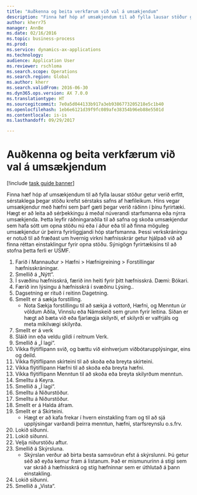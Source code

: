 ```yaml
--- 
title: "Auðkenna og beita verkfærum við val á umsækjendum"
description: "Finna hæf hóp af umsækjendum til að fylla lausar stöður getur verið erfitt, sérstaklega þegar stöðu krefst sérstaks safns af hæfileikum."
author: kherr75
manager: AnnBe
ms.date: 02/16/2016
ms.topic: business-process
ms.prod: 
ms.service: dynamics-ax-applications
ms.technology: 
audience: Application User
ms.reviewer: rschloma
ms.search.scope: Operations
ms.search.region: Global
ms.author: kherr
ms.search.validFrom: 2016-06-30
ms.dyn365.ops.version: AX 7.0.0
ms.translationtype: HT
ms.sourcegitcommit: 7e0a5d044133b917a3eb9386773205218e5c1b40
ms.openlocfilehash: 1eb6e6121d39f9fc089afe38354b96eb88e5501d
ms.contentlocale: is-is
ms.lasthandoff: 09/29/2017

---
```

# <a name="identify-and-deploy-candidate-selection-tools"></a>Auðkenna og beita verkfærum við val á umsækjendum

[!include [task guide banner](../../includes/task-guide-banner.md)]

Finna hæf hóp af umsækjendum til að fylla lausar stöður getur verið erfitt, sérstaklega þegar stöðu krefst sérstaks safns af hæfileikum.  Hins vegar umsækjendur með hæfni sem þarf gæti þegar verið ráðinn í þínu fyrirtæki. Hægt er að leita að sérþekkingu á meðal núverandi starfsmanna eða nýrra umsækjenda. Þetta leyfir ráðningaraðila til að safna og skoða umsækjendur sem hafa sótt um opna stöðu nú eða í áður eða til að finna möguleg umsækjendur úr þeirra fyrirliggjandi hóp starfsmanna. Þessi verkskráningu er notuð til að fræðast um hvernig virkni hæfnisskrár getur hjálpað við að finna réttan einstaklingur fyrir opna stöðu. Sýnigögn fyrirtækisins til að stofna þetta ferli er USMF.

1. Farið í Mannauður > Hæfni > Hæfnigreining > Forstillingar hæfnisskráningar.
2. Smellið á „Nýtt“.
3. Í svæðinu hæfnisskrá, færið inn heiti fyrir þitt hæfnisskrá.  Dæmi: Bókari.
4. Færið inn lýsingu á hæfnisskrá í svæðinu Lýsing..
5. Dagsetning er rituð í reitinn Dagetning.
6. Smellt er á sækja forstilling.
    * Nota Sækja forstillingu til að sækja á vottorð, Hæfni, og Menntun úr völdum Aðila, Vinnslu eða Námskeið sem grunn fyrir leitina.   Síðan er hægt að bæta við eða fjarlægja skilyrði, ef skilyrði er valfrjáls og meta mikilvægi skilyrða.  
7. Smellt er á verk
8. Sláið inn eða veldu gildi í reitnum Verk.
9. Smellið á „Í lagi“.
10. Víkka flýtiflipann svið, og bættu við einhverjum viðbótarupplýsingar, eins og deild.
11. Víkka flýtiflipann skírteini til að skoða eða breyta skírteini.
12. Víkka flýtiflipann Hæfni til að skoða eða breyta hæfni.
13. Víkka flýtiflipann Menntun til að skoða eða breyta skilyrðum menntun.
14. Smelltu á Keyra.
15. Smellið á „Í lagi“.
16. Smelltu á Niðurstöður.
17. Smelltu á Niðurstöður.
18. Smellt er á Halda áfram.
19. Smellt er á Skírteini.
    * Hægt er að kafa frekar í hvern einstakling fram og til að sjá upplýsingar varðandi þeirra menntun, hæfni, starfsreynslu o.s.frv.  
20. Lokið síðunni.
21. Lokið síðunni.
22. Velja niðurstöðu aftur.
23. Smellið á Skýrsluna.
    * Skýrslan verður að birta besta samsvörun efst á skýrslunni.  Þú getur séð að eyða kemur fram á listanum.  Það er mismunurinn á stigi sem var skráð á hæfnisskrá og stig hæfninnar sem er úthlutað á þann einstakling.  
24. Lokið síðunni.
25. Smellið á „Vista“.


